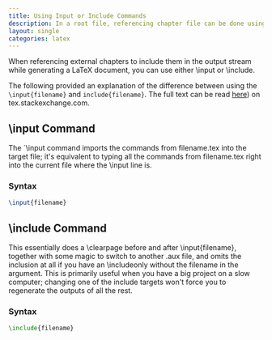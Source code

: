 ```yaml
---
title: Using Input or Include Commands
description: In a root file, referencing chapter file can be done using either the include or the input commands
layout: single
categories: latex
---
```


When referencing external chapters to include them in the output stream while generating a LaTeX document, you can use either \input or \include.

The following provided an explanation of the difference between using the `\input{filename}` and `include{filename}`. The full text can be read <a href="https://tex.stackexchange.com/questions/246/when-should-i-use-input-vs-include">here</a>) on tex.stackexchange.com.

## \input Command

The `\input command imports the commands from filename.tex into the target file; it's equivalent to typing all the commands from filename.tex right into the current file where the \input line is.

### Syntax

```latex
\input{filename}
```
## \include Command

This essentially does a \clearpage before and after \input{filename}, together with some magic to switch to another .aux file, and omits the inclusion at all if you have an \includeonly without the filename in the argument. This is primarily useful when you have a big project on a slow computer; changing one of the include targets won't force you to regenerate the outputs of all the rest.

### Syntax

```latex
\include{filename}
```
